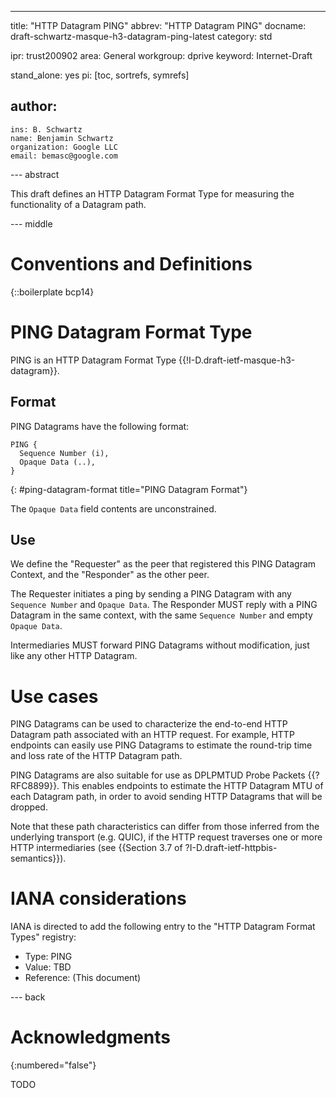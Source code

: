 ---
title: "HTTP Datagram PING"
abbrev: "HTTP Datagram PING"
docname: draft-schwartz-masque-h3-datagram-ping-latest
category: std

ipr: trust200902
area: General
workgroup: dprive
keyword: Internet-Draft

stand_alone: yes
pi: [toc, sortrefs, symrefs]

author:
 -
    ins: B. Schwartz
    name: Benjamin Schwartz
    organization: Google LLC
    email: bemasc@google.com


--- abstract

This draft defines an HTTP Datagram Format Type for measuring the functionality of a Datagram path.

--- middle

# Conventions and Definitions

{::boilerplate bcp14}

# PING Datagram Format Type

PING is an HTTP Datagram Format Type {{!I-D.draft-ietf-masque-h3-datagram}}.

## Format

PING Datagrams have the following format:

~~~
PING {
  Sequence Number (i),
  Opaque Data (..),
}
~~~
{: #ping-datagram-format title="PING Datagram Format"}

The `Opaque Data` field contents are unconstrained.

## Use

We define the "Requester" as the peer that registered this PING Datagram Context, and the "Responder" as the other peer.

The Requester initiates a ping by sending a PING Datagram with any `Sequence Number` and `Opaque Data`.  The Responder MUST reply with a PING Datagram in the same context, with the same `Sequence Number` and empty `Opaque Data`.

Intermediaries MUST forward PING Datagrams without modification, just like any other HTTP Datagram.

# Use cases

PING Datagrams can be used to characterize the end-to-end HTTP Datagram path associated with an HTTP request.  For example, HTTP endpoints can easily use PING Datagrams to estimate the round-trip time and loss rate of the HTTP Datagram path.

PING Datagrams are also suitable for use as DPLPMTUD Probe Packets {{?RFC8899}}.  This enables endpoints to estimate the HTTP Datagram MTU of each Datagram path, in order to avoid sending HTTP Datagrams that will be dropped.

Note that these path characteristics can differ from those inferred from the underlying transport (e.g. QUIC), if the HTTP request traverses one or more HTTP intermediaries (see {{Section 3.7 of ?I-D.draft-ietf-httpbis-semantics}}).

# IANA considerations

IANA is directed to add the following entry to the "HTTP Datagram Format Types" registry:

* Type: PING
* Value: TBD
* Reference: (This document)

--- back

# Acknowledgments
{:numbered="false"}

TODO
